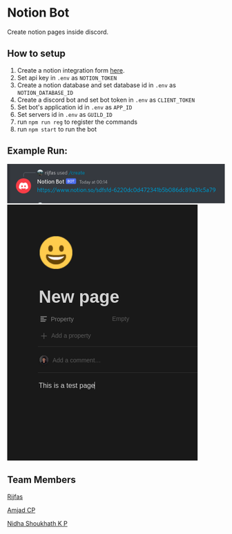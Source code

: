 # Notion Bot

Create notion pages inside discord.

## How to setup

1. Create a notion integration form [here](https://www.notion.so/my-integrations).
2. Set api key in `.env` as `NOTION_TOKEN`
3. Create a notion database and set database id in `.env` as `NOTION_DATABASE_ID`
4. Create a discord bot and set bot token in `.env` as `CLIENT_TOKEN`
5. Set bot's application id in `.env` as `APP_ID`
6. Set servers id in `.env` as `GUILD_ID`
7. run `npm run reg` to register the commands
8. run `npm start` to run the bot

## Example Run:

![1](previews/1.png)
![2](previews/2.png)

## Team Members

[Rijfas](https://github.com/rijfas)

[Amjad CP](https://github.com/rijfas)

[Nidha Shoukhath K P](https://github.com/rijfas)
